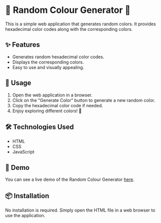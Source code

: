# 🎨 Random Colour Generator 🌈

This is a simple web application that generates random colors. It provides hexadecimal color codes along with the corresponding colors.

## ✨ Features

- Generates random hexadecimal color codes.
- Displays the corresponding colors.
- Easy to use and visually appealing.

## 🚀 Usage

1. Open the web application in a browser.
2. Click on the "Generate Color" button to generate a new random color.
3. Copy the hexadecimal color code if needed.
4. Enjoy exploring different colors! 🎉

## 🛠️ Technologies Used

- HTML
- CSS
- JavaScript

## 🎥 Demo

You can see a live demo of the Random Colour Generator [here](https://mohit15-web.github.io/RandomColorGenerator/).

## 📦 Installation

No installation is required. Simply open the HTML file in a web browser to use the application.


